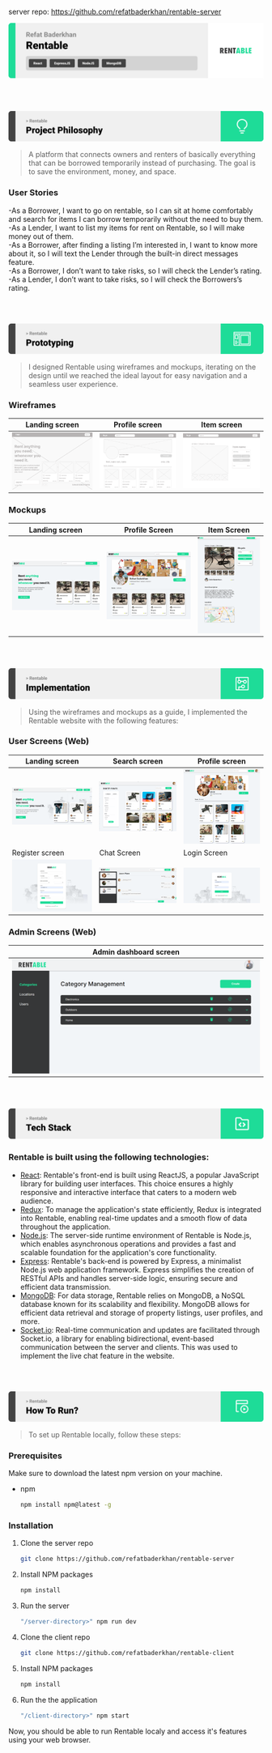 server repo: https://github.com/refatbaderkhan/rentable-server

<img src="./readme/title1.svg"/>

<br><br>

<!-- project philosophy -->
<img src="./readme/title2.svg"/>

> A platform that connects owners and renters of basically everything that can be borrowed temporarily instead of purchasing. The goal is to save the environment, money, and space.
>

### User Stories
-As a Borrower, I want to go on rentable, so I can sit at home comfortably and search for items I can borrow temporarily without the need to buy them.<br>
-As a Lender, I want to list my items for rent on Rentable, so I will make money out of them.<br>
-As a Borrower, after finding a listing I’m interested in, I want to know more about it, so I will text the Lender through the built-in direct messages feature.<br>
-As a Borrower, I don’t want to take risks, so I will check the Lender’s rating.<br>
-As a Lender, I don’t want to take risks, so I will check the Borrowers’s rating.<br>



<br><br>

<!-- Prototyping -->
<img src="./readme/title3.svg"/>

> I designed Rentable using wireframes and mockups, iterating on the design until we reached the ideal layout for easy navigation and a seamless user experience.

### Wireframes
| Landing screen  | Profile screen |  Item screen |
| ---| ---| ---|
| ![Landing](./readme/demo/landing-wireframe.png) | ![fsdaf](./readme/demo/profile-wireframe.png) | ![fsdaf](./readme/demo/item-wireframe.png) |

### Mockups
| Landing screen  | Profile Screen | Item Screen |
| ---| ---| ---|
| ![Landing](./readme/demo/landing-mockup.png) | ![fsdaf](./readme/demo/profile-mockup.png) | ![fsdaf](./readme/demo/item-mockup.png) |

<br><br>

<!-- Implementation -->
<img src="./readme/title4.svg"/>

> Using the wireframes and mockups as a guide, I implemented the Rentable website with the following features:

### User Screens (Web)
| Landing screen  | Search screen |  Profile screen |
| ---| ---| ---|
| ![Landing](./readme/demo/landing-screen.png) | ![fsdaf](./readme/demo/search-screen.png) | ![fsdaf](./readme/demo/profile-screen.png) |
| Register screen  | Chat Screen | Login Screen |
| ![Landing](./readme/demo/register-screen.png) | ![fsdaf](./readme/demo/chat-screen.png) | ![fsdaf](./readme/demo/login-screen.png) |

### Admin Screens (Web)
| Admin dashboard screen  |
| ---|
| ![Landing](./readme/demo/admin-screen.png) |
<br><br>

<!-- Tech stack -->
<img src="./readme/title5.svg"/>


###  Rentable is built using the following technologies:

- [React](https://reactjs.org/): Rentable's front-end is built using ReactJS, a popular JavaScript library for building user interfaces. This choice ensures a highly responsive and interactive interface that caters to a modern web audience.
- [Redux](https://redux.js.org/): To manage the application's state efficiently, Redux is integrated into Rentable, enabling real-time updates and a smooth flow of data throughout the application.
- [Node.js](https://nodejs.org/): The server-side runtime environment of Rentable is Node.js, which enables asynchronous operations and provides a fast and scalable foundation for the application's core functionality.
- [Express](https://expressjs.com/): Rentable's back-end is powered by Express, a minimalist Node.js web application framework. Express simplifies the creation of RESTful APIs and handles server-side logic, ensuring secure and efficient data transmission.
- [MongoDB](https://www.mongodb.com/): For data storage, Rentable relies on MongoDB, a NoSQL database known for its scalability and flexibility. MongoDB allows for efficient data retrieval and storage of property listings, user profiles, and more.
- [Socket.io](https://socket.io/): Real-time communication and updates are facilitated through Socket.io, a library for enabling bidirectional, event-based communication between the server and clients. This was used to implement the live chat feature in the website.



<br><br>

<!-- How to run -->
<img src="./readme/title6.svg"/>

> To set up Rentable locally, follow these steps:

### Prerequisites

Make sure to download the latest npm version on your machine.
* npm
  ```sh
  npm install npm@latest -g
  ```

### Installation

1. Clone the server repo
   ```sh
   git clone https://github.com/refatbaderkhan/rentable-server
   ```
2. Install NPM packages
   ```sh
   npm install
   ```
3. Run the server
   ```sh
   "/server-directory>" npm run dev
   ```
4. Clone the client repo
   ```sh
   git clone https://github.com/refatbaderkhan/rentable-client
   ```
5. Install NPM packages
   ```sh
   npm install
   ```
6. Run the the application
   ```sh
   "/client-directory>" npm start
   ```

Now, you should be able to run Rentable localy and access it's features using your web browser.
